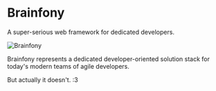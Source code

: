 Brainfony
=========

A super-serious web framework for dedicated developers.

![Brainfony](https://raw.githubusercontent.com/SaulJohnson/brainfony/master/logo.png)

Brainfony represents a dedicated developer-oriented solution stack for today's modern teams of
agile developers.

But actually it doesn't. :3

